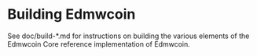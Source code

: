 Building Edmwcoin
================

See doc/build-*.md for instructions on building the various
elements of the Edmwcoin Core reference implementation of Edmwcoin.
